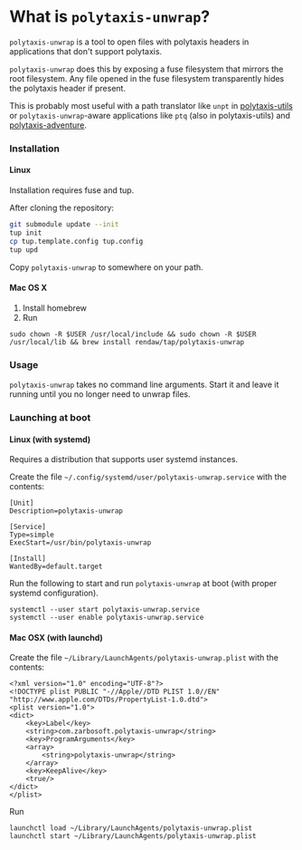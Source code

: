 # What is `polytaxis-unwrap`?

`polytaxis-unwrap` is a tool to open files with polytaxis headers in applications that don't support polytaxis.

`polytaxis-unwrap` does this by exposing a fuse filesystem that mirrors the root filesystem.  Any file opened in the fuse filesystem transparently hides the polytaxis header if present.

This is probably most useful with a path translator like `unpt` in [polytaxis-utils](https://github.com/Rendaw/polytaxis-utils) or `polytaxis-unwrap`-aware applications like `ptq` (also in polytaxis-utils) and [polytaxis-adventure](https://github.com/Rendaw/ptadventure).

### Installation

#### Linux
Installation requires fuse and tup.

After cloning the repository:
```bash
git submodule update --init
tup init
cp tup.template.config tup.config
tup upd
```

Copy `polytaxis-unwrap` to somewhere on your path.

#### Mac OS X

1. Install homebrew
2. Run
```
sudo chown -R $USER /usr/local/include && sudo chown -R $USER /usr/local/lib && brew install rendaw/tap/polytaxis-unwrap
```

### Usage

`polytaxis-unwrap` takes no command line arguments.  Start it and leave it running until you no longer need to unwrap files.

### Launching at boot

#### Linux (with systemd)

Requires a distribution that supports user systemd instances.

Create the file `~/.config/systemd/user/polytaxis-unwrap.service` with the contents:
```
[Unit]
Description=polytaxis-unwrap

[Service]
Type=simple
ExecStart=/usr/bin/polytaxis-unwrap

[Install]
WantedBy=default.target
```

Run the following to start and run `polytaxis-unwrap` at boot (with proper systemd configuration).
```
systemctl --user start polytaxis-unwrap.service
systemctl --user enable polytaxis-unwrap.service
```

#### Mac OSX (with launchd)

Create the file `~/Library/LaunchAgents/polytaxis-unwrap.plist` with the contents:
```
<?xml version="1.0" encoding="UTF-8"?>
<!DOCTYPE plist PUBLIC "-//Apple//DTD PLIST 1.0//EN" "http://www.apple.com/DTDs/PropertyList-1.0.dtd">
<plist version="1.0">
<dict>
    <key>Label</key>
    <string>com.zarbosoft.polytaxis-unwrap</string>
    <key>ProgramArguments</key>
    <array>
        <string>polytaxis-unwrap</string>
    </array>
    <key>KeepAlive</key>
    <true/>
</dict>
</plist>
```

Run
```
launchctl load ~/Library/LaunchAgents/polytaxis-unwrap.plist
launchctl start ~/Library/LaunchAgents/polytaxis-unwrap.plist
```

